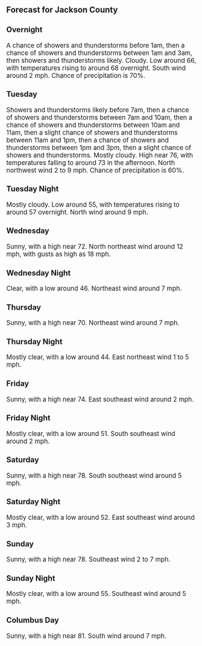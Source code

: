 <div>
   <h2>Forecast for Jackson County</h2>
   <p>
      <div style="font-size:120%">
         <h3>Overnight</h3>A chance of showers and thunderstorms before 1am, then a chance of showers and thunderstorms between 1am and 3am, then showers
         and thunderstorms likely. Cloudy. Low around 66, with temperatures rising to around 68 overnight. South wind around 2 mph.
         Chance of precipitation is 70%.<br></div>
   </p>
   <p>
      <div style="font-size:120%">
         <h3>Tuesday</h3>Showers and thunderstorms likely before 7am, then a chance of showers and thunderstorms between 7am and 10am, then a chance
         of showers and thunderstorms between 10am and 11am, then a slight chance of showers and thunderstorms between 11am and 1pm,
         then a chance of showers and thunderstorms between 1pm and 3pm, then a slight chance of showers and thunderstorms. Mostly
         cloudy. High near 76, with temperatures falling to around 73 in the afternoon. North northwest wind 2 to 9 mph. Chance of
         precipitation is 60%.<br></div>
   </p>
   <p>
      <div style="font-size:120%">
         <h3>Tuesday Night</h3>Mostly cloudy. Low around 55, with temperatures rising to around 57 overnight. North wind around 9 mph.<br></div>
   </p>
   <p>
      <div style="font-size:120%">
         <h3>Wednesday</h3>Sunny, with a high near 72. North northeast wind around 12 mph, with gusts as high as 18 mph.<br></div>
   </p>
   <p>
      <div style="font-size:120%">
         <h3>Wednesday Night</h3>Clear, with a low around 46. Northeast wind around 7 mph.<br></div>
   </p>
   <p>
      <div style="font-size:120%">
         <h3>Thursday</h3>Sunny, with a high near 70. Northeast wind around 7 mph.<br></div>
   </p>
   <p>
      <div style="font-size:120%">
         <h3>Thursday Night</h3>Mostly clear, with a low around 44. East northeast wind 1 to 5 mph.<br></div>
   </p>
   <p>
      <div style="font-size:120%">
         <h3>Friday</h3>Sunny, with a high near 74. East southeast wind around 2 mph.<br></div>
   </p>
   <p>
      <div style="font-size:120%">
         <h3>Friday Night</h3>Mostly clear, with a low around 51. South southeast wind around 2 mph.<br></div>
   </p>
   <p>
      <div style="font-size:120%">
         <h3>Saturday</h3>Sunny, with a high near 78. South southeast wind around 5 mph.<br></div>
   </p>
   <p>
      <div style="font-size:120%">
         <h3>Saturday Night</h3>Mostly clear, with a low around 52. East southeast wind around 3 mph.<br></div>
   </p>
   <p>
      <div style="font-size:120%">
         <h3>Sunday</h3>Sunny, with a high near 78. Southeast wind 2 to 7 mph.<br></div>
   </p>
   <p>
      <div style="font-size:120%">
         <h3>Sunday Night</h3>Mostly clear, with a low around 55. Southeast wind around 5 mph.<br></div>
   </p>
   <p>
      <div style="font-size:120%">
         <h3>Columbus Day</h3>Sunny, with a high near 81. South wind around 7 mph.<br></div>
   </p>
</div>